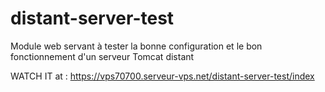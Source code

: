 # distant-server-test
Module web servant à tester la bonne configuration et le bon fonctionnement d'un serveur Tomcat distant

WATCH IT at :
https://vps70700.serveur-vps.net/distant-server-test/index


